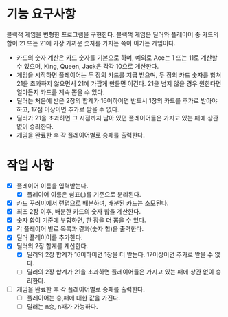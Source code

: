 # 기능 요구사항
블랙잭 게임을 변형한 프로그램을 구현한다. 블랙잭 게임은 딜러와 플레이어 중 카드의 합이 21 또는 21에 가장 가까운 숫자를 가지는 쪽이 이기는 게임이다.

- 카드의 숫자 계산은 카드 숫자를 기본으로 하며, 예외로 Ace는 1 또는 11로 계산할 수 있으며, King, Queen, Jack은 각각 10으로 계산한다.
- 게임을 시작하면 플레이어는 두 장의 카드를 지급 받으며, 두 장의 카드 숫자를 합쳐 21을 초과하지 않으면서 21에 가깝게 만들면 이긴다. 21을 넘지 않을 경우 원한다면 얼마든지 카드를 계속 뽑을 수 있다.
- 딜러는 처음에 받은 2장의 합계가 16이하이면 반드시 1장의 카드를 추가로 받아야 하고, 17점 이상이면 추가로 받을 수 없다.
- 딜러가 21을 초과하면 그 시점까지 남아 있던 플레이어들은 가지고 있는 패에 상관 없이 승리한다.
- 게임을 완료한 후 각 플레이어별로 승패를 출력한다.

# 작업 사항
- [X] 플레이어 이름을 입력받는다.
  - [X] 플레이어 이름은 쉼표(,)를 기준으로 분리된다.
- [X] 카드 꾸러미에서 랜덤으로 배분하며, 배분된 카드는 소모된다.
- [X] 최초 2장 이후, 배분한 카드의 숫자 합을 계산한다.
- [X] 숫자 합이 기준에 부합하면, 한 장을 더 뽑을 수 있다.
- [X] 각 플레이어 별로 목록과 결과(숫자 합)을 출력한다.
- [X] 딜러 플레이어를 추가한다.
- [X] 딜러의 2장 합계를 계산한다.
  - [X] 딜러의 2장 합계가 16이하이면 1장을 더 받는다. 17이상이면 추가로 받을 수 없다.
  - [ ] 딜러의 2장 합계가 21을 초과하면 플레이어들은 가지고 있는 패에 상관 없이 승리한다.
- [ ] 게임을 완료한 후 각 플레이어별로 승패를 출력한다.
  - [ ] 플레이어는 승,패에 대한 값을 가진다.
  - [ ] 딜러는 n승, n패가 가능하다.

